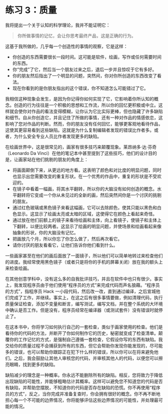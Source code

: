# 练习 3：质量

我将提出一个关于认知的科学理论，我并不能证明它：

> 你所做事情的记忆，会让你思考最终产品，这是正确的行为。

这基于我所做的，几乎每一个创造性的事情的观察，它是这样：

+   你创造的东西需要很长一段时间。这可能是软件，绘画，写作或任何需要时间的东西。
+   你“完成”了它，然后当一个朋友过来之后，退后一步并且惊叹于它有多好。
+   你的朋友然后指出了一个明显的问题，突然间，你对你所创造的东西改变了看法。
+   现在你看到的是你朋友指出的这个错误，你不知道怎么可能错过了它。

我相信这种现象会发生，是因为你记得你如何实现了它，它影响着你所认知的概念。创造的行为往往是一个积极的思想和工作流，所以你的回忆更积极或中立。这样就会使你对作品的看法变得模糊，让你认为它比实际更棒，但也隐藏了许多缺陷和细节。自从你创造它，并且记住了所做的事情，还有一种对作品的情感依恋，这影响了您对作品的判断。然而，你的朋友没有任何回忆，能够更客观地看待作品，这使其更容易看到这些缺陷。这就是为什么复制编辑者发现的错误比作者多。或者，为什么安全专业人员比作者发现更多的缺陷。

在绘画世界中，这是很常见的，画家有很多技巧来颠覆现象。莱昂纳多·达·芬奇（Leonardo Da Vinci）在他的笔记本中甚至提到了这些技巧，他们的设计目的是，让画家站在他们挑剔的朋友的角度上：

+   将画面颠倒下来，从更远的地方看。这表明了颜色和对比度的明显问题，同时也显示出您需要改变的重复形状。在一个优秀的作品中，重复的形状是不受欢迎的。
+   在镜子中看着一幅画，将其水平翻转，所以你的大脑没有如何创造的概念。水平翻转将它变成一个你从未见过的全新的画，然后突然间你是一个讨厌的挑剔的朋友。
+   通过红色玻璃或黑色镜子来看这幅画，它可以去除颜色，使其只能以黑色和白色显示。这显示了绘画太亮或太暗的区域，这使得它在颜色上看起来奇怪。
+   通过放在他们前额上的镜子来看待绘画和主体，向上看镜子，使镜子和主体上下翻转，以便比较两者。这显示了绘画的明显问题，并使场景和绘画看起来像抽象的形状，你的大脑没有记忆。
+   把画放几个月，所以你忘了你怎么做了，然后再次看它。
+   请你讨厌的朋友看看它，让他们告诉你他们看到什么。

一些画家甚至在他们的画后面放了一面镜子，所以他们可以简单地转过来检查他们的进度。我经常使用黑色镜子（或者只是将你的手机的屏幕关闭）放在我的额头上来检查绘画。

在其他创意学科中，没有这么多的自我批评技巧，并且在软件中也只有很少。事实上，我发现程序员由于他们使用“程序员的方式”来完成代码而声名狼藉。“程序员的方式”，指程序员 Hack 一小段代码，然后改一改，直到通过编译，之后宣城他们完成了工作，并继续。事实上，在这之后有很多事情要做，例如清理代码，执行质量保证检查，添加不变量和断言，编写测试，编写文档，并在整个系统的大环境中确认是否工作。但是没有，程序员经常在编译器（或测试套件）没有错误时就停止了。

在这本书中，你将学习如何执行自己的一套检查，类似于画家使用的检查。他们是看待你的代码的方法，并断开了你如何制作它的历史，秘密就变成了检查清单。颠覆你的工作记忆的方式，是强制自己遵循一套检查，它假设你写的东西有缺陷。我交给你的质量过程不会捕获到所有的东西，但它会帮助你发现你能发现的，尽可能多的错误，也可以帮助你跟踪正在犯下什么样的错误，所以你可以在将来避免他们。之后，我会鼓励让其他人审核您的代码，并审核其他人的代码，以便您可以擦亮眼睛，找到更多的缺陷。

缺陷减少的理念是一种概率。你永远不能删除所有的缺陷。相反，您将致力于降低出现缺陷的可能性，并能够粗略估计其概率。这样可以避免您不知道您的代码是否有缺陷，并帮助您摆脱，不知道你的代码是否存在缺陷的恐慌。你不再使用“程序员的方式”，反之，当你完成并准备复查时，你会拥有很好的概念。你不再不断地担心每一个不可能的边界情况，你将能够评估这些边界情况的可能性，并处理最可能的情况。
